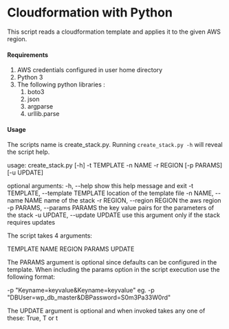 # Cloudformation with Python 

This script reads a cloudformation template and applies it to the given AWS region. 


#### Requirements

1. AWS credentials configured in user home directory
2. Python 3
3. The following python libraries : 
	1. boto3
	2. json
	3. argparse
	4. urllib.parse
	
#### Usage

The scripts name is create_stack.py. Running `create_stack.py -h` will reveal the script help. 

usage: create_stack.py [-h] -t TEMPLATE -n NAME -r REGION [-p PARAMS]
                       [-u UPDATE]
 
optional arguments:
  -h, --help            show this help message and exit
  -t TEMPLATE, --template TEMPLATE
                        location of the template file
  -n NAME, --name NAME  name of the stack
  -r REGION, --region REGION
                        the aws region
  -p PARAMS, --params PARAMS
                        the key value pairs for the parameters of the stack
  -u UPDATE, --update UPDATE
                        use this argument only if the stack requires updates
                        
                        
The script takes 4 arguments:

TEMPLATE
NAME
REGION
PARAMS
UPDATE

The PARAMS argument is optional since defaults can be configured in the template. When including the params option in the script execution use the following format: 

-p "Keyname=keyvalue&Keyname=keyvalue"
eg.
-p "DBUser=wp_db_master&DBPassword=S0m3Pa33W0rd"

The UPDATE argument is optional and when invoked takes any one of these: True, T or t

